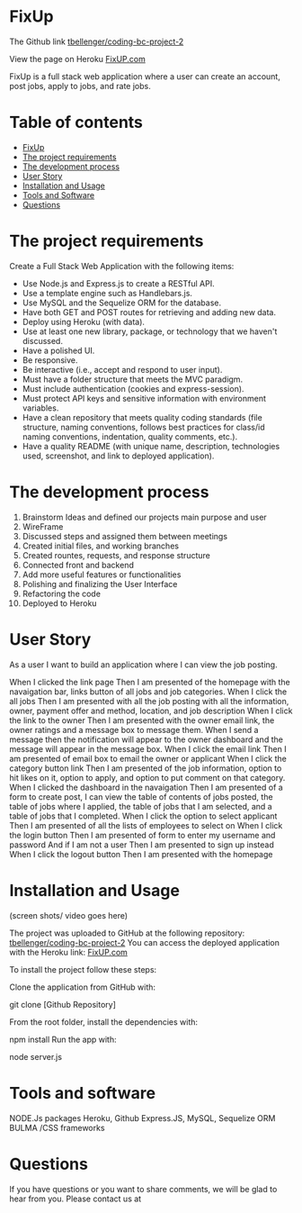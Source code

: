 # FixUp <a name="fixup"></a>

The Github link [tbellenger/coding-bc-project-2](https://github.com/tbellenger/coding-bc-project-2)

View the page on Heroku [FixUP.com](https://fixup-job.herokuapp.com/jobs)

FixUp is a full stack web application where a user can create an account, post jobs, apply to jobs, and rate jobs. 

# Table of contents 

- [FixUp](#fixup)
- [The project requirements](#requirements) 
- [The development process](#process)
- [User Story](#user-story)
- [Installation and Usage](#usage)
- [Tools and Software](#tools)
- [Questions](#questions)

# The project requirements <a name="requirements"></a>
Create a Full Stack Web Application with the following items:
 
* Use Node.js and Express.js to create a RESTful API.
* Use a template engine such as Handlebars.js.
* Use MySQL and the Sequelize ORM for the database.
* Have both GET and POST routes for retrieving and adding new data.
* Deploy using Heroku (with data).
* Use at least one new library, package, or technology that we haven't discussed.
* Have a polished UI.
* Be responsive.
* Be interactive (i.e., accept and respond to user input).
* Must have a folder structure that meets the MVC paradigm.
* Must include authentication (cookies and express-session).
* Must protect API keys and sensitive information with environment variables.
* Have a clean repository that meets quality coding standards (file structure, naming conventions, follows best practices for class/id naming conventions, indentation, quality comments, etc.).
* Have a quality README (with unique name, description, technologies used, screenshot, and link to deployed application).

# The development process<a name="process"></a>
1. Brainstorm Ideas and defined our projects main purpose and user
2. WireFrame
3. Discussed steps and assigned them between meetings
4. Created initial files, and working branches
5. Created rountes, requests, and response structure
6. Connected front and backend
7. Add more useful features or functionalities
8. Polishing and finalizing the User Interface
9. Refactoring the code
10. Deployed to Heroku

# User Story<a name="user-story"></a>

As a user I want to build an application where I
can view the job posting.

When I clicked the link page
Then I am presented of the homepage with the navaigation bar, links button of all jobs and job categories.
When I click the all jobs 
Then I am presented with all the job posting with all the information, owner, payment offer and method, location, and job description
When I click the link to the owner
Then I am presented with the owner email link, the owner ratings and a message box to message them.
When I send a message then the notification will appear to the owner dashboard and the message will appear in the message box.
When I click the email link
Then I am presented of email box to email the owner or applicant
When I click the category button link
Then I am presented of the job information, option to hit likes on it, option to apply, and option to put comment on that category.
When I clicked the dashboard in the navaigation
Then I am presented of a form to create post, I can view the table of contents of jobs posted, the table of jobs where I applied, the table of jobs that I am selected, and a table of jobs that I completed.
When I click the option to select applicant
Then I am presented of all the lists of employees to select on
When I click the login button
Then I am presented of form to enter my username and password
And if I am not a user
Then I am presented to sign up instead
When I click the logout button
Then I am presented with the homepage


# Installation and Usage<a name="usage"></a>

(screen shots/ video goes here)

The project was uploaded to GitHub at the following repository:
[tbellenger/coding-bc-project-2](https://github.com/tbellenger/coding-bc-project-2)
You can access the deployed application with the Heroku link:
[FixUP.com](https://fixup-job.herokuapp.com/jobs)

To install the project follow these steps:

Clone the application from GitHub with:

git clone [Github Repository]

From the root folder, install the dependencies with:

npm install
Run the app with:

node server.js

# Tools and software <a name="tools"></a>
NODE.Js packages
Heroku, Github
Express.JS, MySQL, Sequelize ORM
BULMA /CSS frameworks

# Questions<a name="questions"></a>
If you have questions or you want to share comments, we will be glad to hear from you. Please contact us at 


